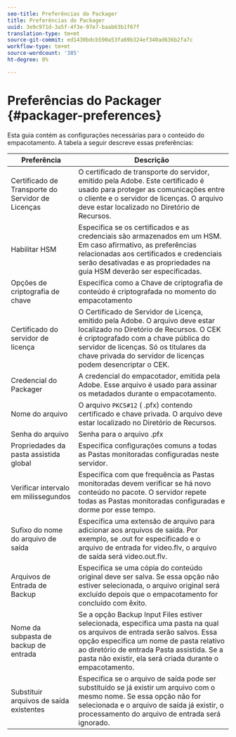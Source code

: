 ```yaml
---
seo-title: Preferências do Packager
title: Preferências do Packager
uuid: 3e9c971d-3a5f-4f3e-97e7-baab63b1f67f
translation-type: tm+mt
source-git-commit: ed1430bdcb590a53fa69b324ef340ad636b2fa7c
workflow-type: tm+mt
source-wordcount: '385'
ht-degree: 0%

---
```



# Preferências do Packager {#packager-preferences}

Esta guia contém as configurações necessárias para o conteúdo do empacotamento. A tabela a seguir descreve essas preferências:

| Preferência | Descrição |
|--- |--- |
| Certificado de Transporte do Servidor de Licenças | O certificado de transporte do servidor, emitido pela Adobe. Este certificado é usado para proteger as comunicações entre o cliente e o servidor de licenças. O arquivo deve estar localizado no Diretório de Recursos. |
| Habilitar HSM | Especifica se os certificados e as credenciais são armazenados em um HSM. Em caso afirmativo, as preferências relacionadas aos certificados e credenciais serão desativadas e as propriedades na guia HSM deverão ser especificadas. |
| Opções de criptografia de chave | Especifica como a Chave de criptografia de conteúdo é criptografada no momento do empacotamento |
| Certificado do servidor de licença | O Certificado de Servidor de Licença, emitido pela Adobe. O arquivo deve estar localizado no Diretório de Recursos. O CEK é criptografado com a chave pública do servidor de licenças. Só os titulares da chave privada do servidor de licenças podem desencriptar o CEK. |
| Credencial do Packager | A credencial do empacotador, emitida pela Adobe. Esse arquivo é usado para assinar os metadados durante o empacotamento. |
| Nome do arquivo | O arquivo `PKCS#12` ( .pfx) contendo certificado e chave privada. O arquivo deve estar localizado no Diretório de Recursos. |
| Senha do arquivo | Senha para o arquivo .pfx |
| Propriedades da pasta assistida global | Especifica configurações comuns a todas as Pastas monitoradas configuradas neste servidor. |
| Verificar intervalo em milissegundos | Especifica com que frequência as Pastas monitoradas devem verificar se há novo conteúdo no pacote. O servidor repete todas as Pastas monitoradas configuradas e dorme por esse tempo. |
| Sufixo do nome do arquivo de saída | Especifica uma extensão de arquivo para adicionar aos arquivos de saída. Por exemplo, se .out for especificado e o arquivo de entrada for video.flv, o arquivo de saída será video.out.flv. |
| Arquivos de Entrada de Backup | Especifica se uma cópia do conteúdo original deve ser salva. Se essa opção não estiver selecionada, o arquivo original será excluído depois que o empacotamento for concluído com êxito. |
| Nome da subpasta de backup de entrada | Se a opção Backup Input Files estiver selecionada, especifica uma pasta na qual os arquivos de entrada serão salvos. Essa opção especifica um nome de pasta relativo ao diretório de entrada Pasta assistida. Se a pasta não existir, ela será criada durante o empacotamento. |
| Substituir arquivos de saída existentes | Especifica se o arquivo de saída pode ser substituído se já existir um arquivo com o mesmo nome. Se essa opção não for selecionada e o arquivo de saída já existir, o processamento do arquivo de entrada será ignorado. |
